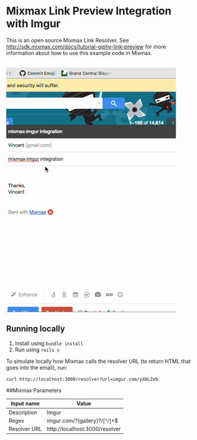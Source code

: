 # Mixmax Link Preview Integration with Imgur

This is an open source Mixmax Link Resolver. See <http://sdk.mixmax.com/docs/tutorial-giphy-link-preview> for more information about how to use this example code in Mixmax.

<img src="public/demo.gif"/>

## Running locally

1. Install using `bundle install`
2. Run using `rails s`

To simulate locally how Mixmax calls the resolver URL (to return HTML that goes into the email), run:

```
curl http://localhost:3000/resolver?url=imgur.com/yXHLZeb
```

##Mixmax Parameters

|Input name|Value|
|---  |---|
|Description|Imgur|
|Regex|imgur.com\/?(gallery)?\/[^\/]+$|
|Resolver URL|http://localhost:3000/resolver|
